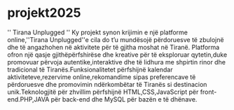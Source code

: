 # projekt2025
'' Tirana Unplugged ''
Ky projekt synon krijimin e një platforme online,''Tirana Unplugged''e cila do t’u mundësojë përdoruesve të zbulojnë dhe të angazhohen në aktivitete për të gjitha moshat në Tiranë.
Platforma ofron një qasje gjithëpërfshirëse dhe kreative për të
eksploruar qytetin,duke promovuar përvoja autentike,interaktive dhe të lidhura me
shpirtin rinor dhe tradicional të Tiranës.Funksionalitetet përfshijnë kalendar
aktiviteteve,rezervime online,rekomandime sipas preferencave të përdoruesve dhe
promovimin ndërkombëtar të Tiranës si destinacion unik.Teknologjitë për zhvillim
përfshijnë HTML,CSS,JavaScript për front-end.PHP,JAVA për back-end dhe MySQL për
bazën e të dhënave.
